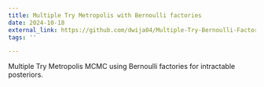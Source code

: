 ```yaml
---
title: Multiple Try Metropolis with Bernoulli factories
date: 2024-10-18
external_link: https://github.com/dwija04/Multiple-Try-Bernoulli-Factory-MCMC
tags: ''

---
```


Multiple Try Metropolis MCMC using Bernoulli factories for intractable posteriors.

<!--more-->
